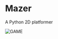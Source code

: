 # Mazer
A Python 2D platformer

![GAME](https://media.giphy.com/media/MkJp69Sf93VOiXXmNV/giphy.gif)
